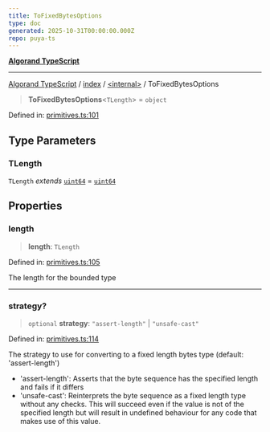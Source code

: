 ```yaml
---
title: ToFixedBytesOptions
type: doc
generated: 2025-10-31T00:00:00.000Z
repo: puya-ts
---
```


[**Algorand TypeScript**](docs/_md/README)

---

[Algorand TypeScript](docs/_md/modules) / [index](/reference/algorand-typescript/api/index/readme/) / [\<internal\>](/reference/algorand-typescript/api/index/-internal-/readme/) / ToFixedBytesOptions

> **ToFixedBytesOptions**\<`TLength`\> = `object`

Defined in: [primitives.ts:101](https://github.com/algorandfoundation/puya-ts/blob/main/packages/algo-ts/src/primitives.ts#L101)

## Type Parameters

### TLength

`TLength` _extends_ [`uint64`](/reference/algorand-typescript/api/index/type-aliases/uint64/) = [`uint64`](/reference/algorand-typescript/api/index/type-aliases/uint64/)

## Properties

### length

> **length**: `TLength`

Defined in: [primitives.ts:105](https://github.com/algorandfoundation/puya-ts/blob/main/packages/algo-ts/src/primitives.ts#L105)

The length for the bounded type

---

### strategy?

> `optional` **strategy**: `"assert-length"` \| `"unsafe-cast"`

Defined in: [primitives.ts:114](https://github.com/algorandfoundation/puya-ts/blob/main/packages/algo-ts/src/primitives.ts#L114)

The strategy to use for converting to a fixed length bytes type (default: 'assert-length')

- 'assert-length': Asserts that the byte sequence has the specified length and fails if it differs
- 'unsafe-cast': Reinterprets the byte sequence as a fixed length type without any checks. This will succeed even if the value
  is not of the specified length but will result in undefined behaviour for any code that makes use of this value.
